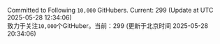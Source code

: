 Committed to Following `10,000` GitHubers. Current: <!-- FOLLOWING_COUNT -->299<!-- FOLLOWING_COUNT --> (Update at UTC <!-- LAST_UPDATED -->2025-05-28 12:34:06<!-- LAST_UPDATED -->)<br>
致力于关注`10,000`个GitHuber。当前：<!-- FOLLOWING_COUNT -->299<!-- FOLLOWING_COUNT --> (更新于北京时间 <!-- LAST_UPDATED_CST -->2025-05-28 20:34:06<!-- LAST_UPDATED_CST -->)
